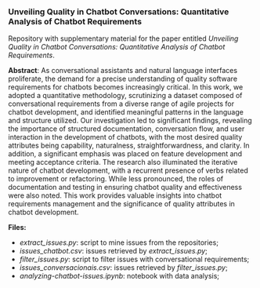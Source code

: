 ### Unveiling Quality in Chatbot Conversations: Quantitative Analysis of Chatbot Requirements

Repository with supplementary material for the paper entitled _Unveiling Quality in Chatbot Conversations: Quantitative Analysis of Chatbot Requirements_.

**Abstract**: As conversational assistants and natural language interfaces proliferate, the demand for a precise understanding of quality software requirements for chatbots becomes increasingly critical. In this work, we adopted a quantitative methodology, scrutinizing a dataset composed of conversational requirements from a diverse range of agile projects for chatbot development, and identified meaningful patterns in the language and structure utilized. Our investigation led to significant findings, revealing the importance of structured documentation, conversation flow, and user interaction in the development of chatbots, with the most desired quality attributes being capability, naturalness, straightforwardness, and clarity. In addition, a significant emphasis was placed on feature development and meeting acceptance criteria. The research also illuminated the iterative nature of chatbot development, with a recurrent presence of verbs related to improvement or refactoring. While less pronounced, the roles of documentation and testing in ensuring chatbot quality and effectiveness were also noted. This work provides valuable insights into chatbot requirements management and the significance of quality attributes in chatbot development.

**Files:**
- _extract_issues.py_: script to mine issues from the repositories;
- _issues_chatbot.csv_: issues retrieved by _extract_issues.py_;
- _filter_issues.py_: script to filter issues with conversational requirements;
- _issues_conversacionais.csv_: issues retrieved by _filter_issues.py_;
- _analyzing-chatbot-issues.ipynb_: notebook with data analysis;
